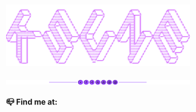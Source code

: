 <div align="center">
  <img src="imgs/classKsune.png">
  <br><br><br>
  <img src="imgs/separator.png">
</div>

## 📪 Find me at:

